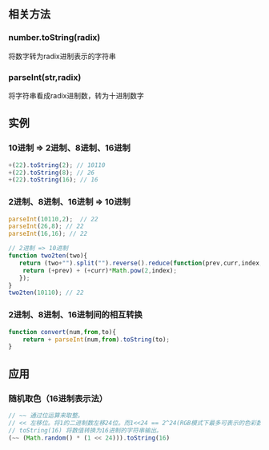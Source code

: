 ## 相关方法
### number.toString(radix)  
将数字转为radix进制表示的字符串

### parseInt(str,radix) 
将字符串看成radix进制数，转为十进制数字

## 实例
### 10进制 => 2进制、8进制、16进制
```js
+(22).toString(2); // 10110
+(22).toString(8); // 26
+(22).toString(16); // 16
```
### 2进制、8进制、16进制 => 10进制
```js
parseInt(10110,2);  // 22
parseInt(26,8); // 22
parseInt(16,16); // 22

// 2进制 => 10进制
function two2ten(two){
   return (two+"").split("").reverse().reduce(function(prev,curr,index,arr){
    return (+prev) + (+curr)*Math.pow(2,index);
   }); 
}
two2ten(10110); // 22
```
### 2进制、8进制、16进制间的相互转换
```js
function convert(num,from,to){
    return + parseInt(num,from).toString(to);
}
```


## 应用
### 随机取色（16进制表示法）

```js
// ~~ 通过位运算来取整。
// << 左移位。将1的二进制数左移24位。而1<<24 == 2^24(RGB模式下最多可表示的色彩数量)
// toString(16) 将数值转换为16进制的字符串输出。
(~~ (Math.random() * (1 << 24))).toString(16)

```

### 
